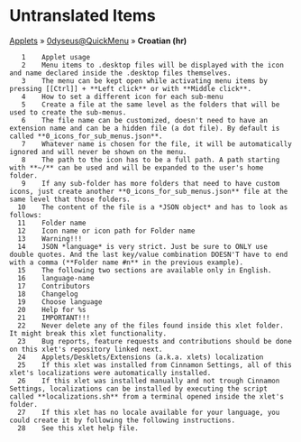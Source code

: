 # Untranslated Items
[Applets](../../../README.md) &#187; [0dyseus@QuickMenu](../README.md) &#187; **Croatian (hr)**

       1	Applet usage
       2	Menu items to .desktop files will be displayed with the icon and name declared inside the .desktop files themselves.
       3	The menu can be kept open while activating menu items by pressing [[Ctrl]] + **Left click** or with **Middle click**.
       4	How to set a different icon for each sub-menu
       5	Create a file at the same level as the folders that will be used to create the sub-menus.
       6	The file name can be customized, doesn't need to have an extension name and can be a hidden file (a dot file). By default is called **0_icons_for_sub_menus.json**.
       7	Whatever name is chosen for the file, it will be automatically ignored and will never be shown on the menu.
       8	The path to the icon has to be a full path. A path starting with **~/** can be used and will be expanded to the user's home folder.
       9	If any sub-folder has more folders that need to have custom icons, just create another **0_icons_for_sub_menus.json** file at the same level that those folders.
      10	The content of the file is a *JSON object* and has to look as follows:
      11	Folder name
      12	Icon name or icon path for Folder name
      13	Warning!!!
      14	JSON *language* is very strict. Just be sure to ONLY use double quotes. And the last key/value combination DOESN'T have to end with a comma (**Folder name #n** in the previous example).
      15	The following two sections are available only in English.
      16	language-name
      17	Contributors
      18	Changelog
      19	Choose language
      20	Help for %s
      21	IMPORTANT!!!
      22	Never delete any of the files found inside this xlet folder. It might break this xlet functionality.
      23	Bug reports, feature requests and contributions should be done on this xlet's repository linked next.
      24	Applets/Desklets/Extensions (a.k.a. xlets) localization
      25	If this xlet was installed from Cinnamon Settings, all of this xlet's localizations were automatically installed.
      26	If this xlet was installed manually and not trough Cinnamon Settings, localizations can be installed by executing the script called **localizations.sh** from a terminal opened inside the xlet's folder.
      27	If this xlet has no locale available for your language, you could create it by following the following instructions.
      28	See this xlet help file.
